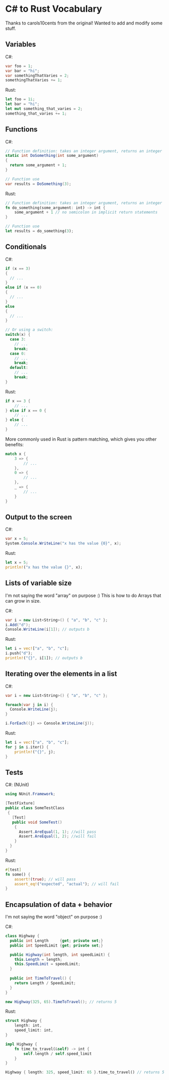 # C# to Rust Vocabulary

Thanks to carols10cents from the original! Wanted to add and modify some stuff.

## Variables

C#:

```csharp
var foo = 1;
var bar = "hi";
var somethingThatVaries = 2;
somethingThatVaries += 1;
```

Rust:

```rust
let foo = 1i;
let bar = "hi";
let mut something_that_varies = 2;
something_that_varies += 1;
```

## Functions

C#:

```csharp
// Function definition: takes an integer argument, returns an integer
static int DoSomething(int some_argument)
{
  return some_argument + 1;
}

// Function use
var results = DoSomething(3);
```

Rust:

```rust
// Function definition: takes an integer argument, returns an integer
fn do_something(some_argument: int) -> int {
    some_argument + 1 // no semicolon in implicit return statements
}

// Function use
let results = do_something(3);
```

## Conditionals

C#:

```csharp
if (x == 3)
{
  // ...
}
else if (x == 0)
{
  // ...
}
else
{
  // ...
}
```

```csharp
// Or using a switch:
switch(x) {
  case 3:
    // ...
    break;
  case 0:
    // ...
    break;
  default:
    // ...
    break;
}
```

Rust:

```rust
if x == 3 {
    // ...
} else if x == 0 {
    // ...
} else {
    // ...
}

```

More commonly used in Rust is pattern matching, which gives you other benefits:

```rust
match x {
    3 => {
        // ...
    },
    0 => {
        // ...
    },
    _ => {
        // ...
    }
}
```

## Output to the screen

C#:

```csharp
var x = 5;
System.Console.WriteLine("x has the value {0}", x);
```

Rust:

```rust
let x = 5;
println!("x has the value {}", x);
```

## Lists of variable size

I'm not saying the word "array" on purpose :) This is how to do Arrays that can grow in size.

C#:

```csharp
var i = new List<String>() { "a", "b", "c" };
i.Add("d");
Console.WriteLine(i[1]); // outputs b
```

Rust:

```rust
let i = vec!["a", "b", "c"];
i.push("d");
println!("{}", i[1]); // outputs b
```

## Iterating over the elements in a list

C#:

```csharp
var i = new List<String>() { "a", "b", "c" };

foreach(var j in i) {
  Console.WriteLine(j);
}

i.ForEach((j) => Console.WriteLine(j));
```

Rust:

```rust
let i = vec!["a", "b", "c"];
for j in i.iter() {
    println!("{}", j);
}
```

## Tests

C#: (NUnit)

```csharp
using NUnit.Framework;

[TestFixture]
public class SomeTestClass
 {
   [Test]
   public void SomeTest()
    {
      Assert.AreEqual(1, 1); //will pass
      Assert.AreEqual(1, 2); //will fail
    }
  }
}
```

Rust:

```rust
#[test]
fn some() {
    assert!(true); // will pass
    assert_eq!("expected", "actual"); // will fail
}
```

## Encapsulation of data + behavior

I'm not saying the word "object" on purpose :)

C#:

```csharp
class Highway {
  public int Length     {get; private set;}
  public int SpeedLimit {get; private set;}

  public Highway(int length, int speedLimit) {
    this.Length = length;
    this.SpeedLimit = speedLimit;
  }
  
  public int TimeToTravel() {
    return Length / SpeedLimit;
  }
}

new Highway(325, 65).TimeToTravel(); // returns 5
```

Rust:

```rust
struct Highway {
    length: int,
    speed_limit: int,
}

impl Highway {
    fn time_to_travel(&self) -> int {
        self.length / self.speed_limit
    }
}

Highway { length: 325, speed_limit: 65 }.time_to_travel() // returns 5
```
